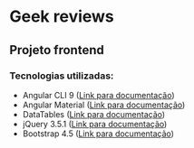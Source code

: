 # Geek reviews

## Projeto frontend

 
### Tecnologias utilizadas:

  

 - Angular CLI 9 ([Link para documentação](https://cli.angular.io/))
 - Angular Material ([Link para documentação](https://material.angular.io/))
 - DataTables ([Link para documentação](https://l-lin.github.io/angular-datatables/#/getting-starte))
 - jQuery 3.5.1 ([Link para documentação](https://api.jquery.com/))
 - Bootstrap 4.5 ([Link para documentação](https://getbootstrap.com/docs/4.0/getting-started))
 